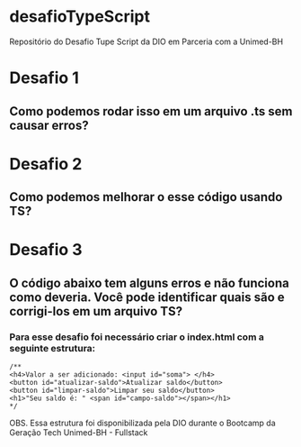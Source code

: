 # desafioTypeScript
Repositório do Desafio Tupe Script da DIO em Parceria com a Unimed-BH

# Desafio 1
## Como podemos rodar isso em um arquivo .ts sem causar erros? 

# Desafio 2
## Como podemos melhorar o esse código usando TS? 

# Desafio 3
## O código abaixo tem alguns erros e não funciona como deveria. Você pode identificar quais são e corrigi-los em um arquivo TS?
### Para esse desafio foi necessário criar o index.html com a seguinte estrutura:
    /**
    <h4>Valor a ser adicionado: <input id="soma"> </h4>
    <button id="atualizar-saldo">Atualizar saldo</button>
    <button id="limpar-saldo">Limpar seu saldo</button>
    <h1>"Seu saldo é: " <span id="campo-saldo"></span></h1>
    */
OBS. Essa estrutura foi disponibilizada pela DIO durante o Bootcamp da
Geração Tech Unimed-BH - Fullstack 